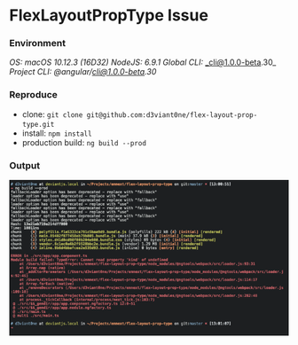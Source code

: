 # FlexLayoutPropType Issue


### Environment

*OS:* _macOS 10.12.3 (16D32)_
*NodeJS:* _6.9.1_
*Global CLI:* _cli@1.0.0-beta.30_
*Project CLI:* _@angular/cli@1.0.0-beta.30_

### Reproduce

- clone: `git clone git@github.com:d3viant0ne/flex-layout-prop-type.git`
- install: `npm install`
- production build: `ng build --prod` 

### Output

![Console Output](console-output.png?raw=true "Console Output")
